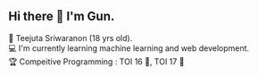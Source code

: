 ## Hi there 👋 I'm Gun.
🐰 Teejuta Sriwaranon (18 yrs old). <br>
💻 I'm currently learning machine learning and web development. <br>
🏆 Compeitive Programming : TOI 16 🥉, TOI 17 🥈 <br> 
